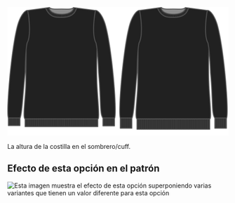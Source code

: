 ![Altura de tejido acanalado](ribbingheight.svg)

La altura de la costilla en el sombrero/cuff.

## Efecto de esta opción en el patrón

![Esta imagen muestra el efecto de esta opción superponiendo varias variantes que tienen un valor diferente para esta opción](sven\_ribbingheight\_sample.svg "Efecto de esta opción en el patrón")
